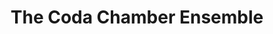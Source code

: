 ---
title: "The Coda Chamber Ensemble"
summary: "Anna Kirkpatrick Emma Owens Emma Parker Laura Anstee Steve Oakman Michael Grant Andy Taylor-Vebel Curtis Vogel Ben Darlow"
image: "the-coda-chamber-ensemble.jpg"
apple_music_artist_url: "None"
wikipedia_url: "none"
---